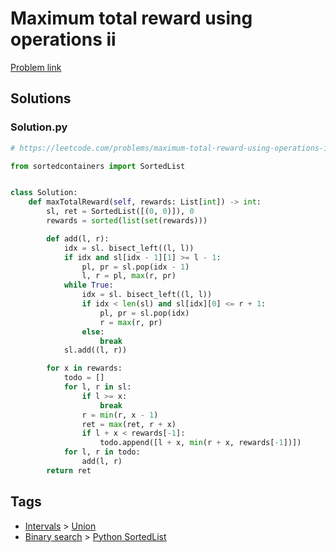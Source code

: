 # Maximum total reward using operations ii

[Problem link](https://leetcode.com/problems/maximum-total-reward-using-operations-ii/)

## Solutions


### Solution.py
```py
# https://leetcode.com/problems/maximum-total-reward-using-operations-ii/

from sortedcontainers import SortedList


class Solution:
    def maxTotalReward(self, rewards: List[int]) -> int:
        sl, ret = SortedList([(0, 0)]), 0
        rewards = sorted(list(set(rewards)))

        def add(l, r):
            idx = sl. bisect_left((l, l))
            if idx and sl[idx - 1][1] >= l - 1:
                pl, pr = sl.pop(idx - 1)
                l, r = pl, max(r, pr)
            while True:
                idx = sl. bisect_left((l, l))
                if idx < len(sl) and sl[idx][0] <= r + 1:
                    pl, pr = sl.pop(idx)
                    r = max(r, pr)
                else:
                    break
            sl.add((l, r))

        for x in rewards:
            todo = []
            for l, r in sl:
                if l >= x:
                    break
                r = min(r, x - 1)
                ret = max(ret, r + x)
                if l + x < rewards[-1]:
                    todo.append([l + x, min(r + x, rewards[-1])])
            for l, r in todo:
                add(l, r)
        return ret
```
## Tags

* [Intervals](/Collections/intervals.md#intervals) > [Union](/Collections/intervals.md#union)
* [Binary search](/Collections/binary-search.md#binary-search) > [Python SortedList](/Collections/binary-search.md#python-sortedlist)
